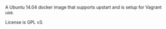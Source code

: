  A Ubuntu 14.04 docker image that supports upstart and is setup for Vagrant use.

License is GPL v3.
